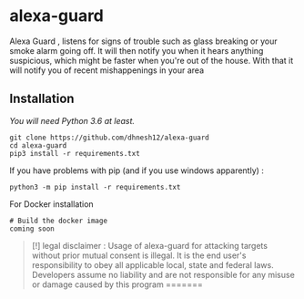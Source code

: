 # alexa-guard



Alexa Guard , listens for signs of trouble such as glass breaking or your smoke alarm going off. It will then notify you when it hears anything suspicious, which might be faster when you're out of the house. With that it will notify you of recent mishappenings in your area


Installation
----

_You will need Python 3.6 at least._

    git clone https://github.com/dhnesh12/alexa-guard
    cd alexa-guard
    pip3 install -r requirements.txt

If you have problems with pip (and if you use windows apparently) :

    python3 -m pip install -r requirements.txt

For Docker installation

    # Build the docker image
    coming soon


> [!] legal disclaimer : Usage of alexa-guard for attacking targets without prior mutual consent is illegal. It is the end user's responsibility to obey all applicable local, state and federal laws. Developers assume no liability and are not responsible for any misuse or damage caused by this program
=======


